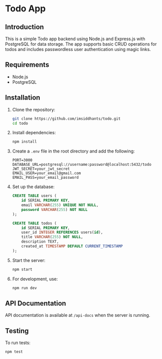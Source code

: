 # Todo App

## Introduction

This is a simple Todo app backend using Node.js and Express.js with PostgreSQL for data storage. The app supports basic CRUD operations for todos and includes passwordless user authentication using magic links.

## Requirements

- Node.js
- PostgreSQL

## Installation

1. Clone the repository:
    ```sh
    git clone https://github.com/imsiddhants/todo.git
    cd todo
    ```

2. Install dependencies:
    ```sh
    npm install
    ```

3. Create a `.env` file in the root directory and add the following:
    ```env
    PORT=3000
    DATABASE_URL=postgresql://username:password@localhost:5432/todo
    JWT_SECRET=your_jwt_secret
    EMAIL_USER=your_email@gmail.com
    EMAIL_PASS=your_email_password
    ```

4. Set up the database:
    ```sql
    CREATE TABLE users (
        id SERIAL PRIMARY KEY,
        email VARCHAR(255) UNIQUE NOT NULL,
        password VARCHAR(255) NOT NULL
    );

    CREATE TABLE todos (
        id SERIAL PRIMARY KEY,
        user_id INTEGER REFERENCES users(id),
        title VARCHAR(255) NOT NULL,
        description TEXT,
        created_at TIMESTAMP DEFAULT CURRENT_TIMESTAMP
    );
    ```

5. Start the server:
    ```sh
    npm start
    ```

6. For development, use:
    ```sh
    npm run dev
    ```

## API Documentation

API documentation is available at `/api-docs` when the server is running.

## Testing

To run tests:
```sh
npm test
